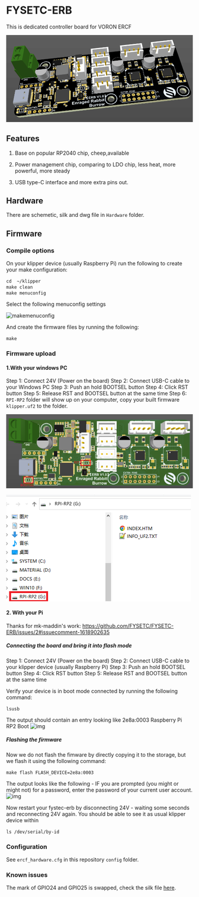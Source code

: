 # FYSETC-ERB

This is dedicated controller board for VORON ERCF

![](images/board1.png)

## Features

1. Base on popular RP2040 chip, cheep,available

2. Power management chip, comparing to LDO chip, less heat, more powerful, more steady

3. USB type-C interface and more extra pins out.

## Hardware

There are schemetic, silk and dwg file in `Hardware` folder.

## Firmware

### Compile options
On your klipper device (usually Raspberry Pi) run the following to create your make configuration:

```shell
cd  ~/klipper
make clean
make menuconfig
```

Select the following menuconfig settings

![makemenuconfig](https://user-images.githubusercontent.com/46523240/250621155-6161226d-e69b-42d0-9d05-fd7bc45cc3c5.png)

And create the firmware files by running the following:

```shell
make
```

### Firmware upload

#### 1.With your windows PC

Step 1: Connect 24V (Power on the board)
Step 2: Connect USB-C cable to your Windows PC
Step 3: Push an hold BOOTSEL button
Step 4: Click RST button
Step 5: Release RST and BOOTSEL button at the same time
Step 6: `RPI-RP2` folder will show up on your computer, copy your built firmware `klipper.uf2` to the folder.

![](images/upload1.png)

![](images/upload.png)

#### 2. With your Pi 

Thanks for mk-maddin's work:
https://github.com/FYSETC/FYSETC-ERB/issues/2#issuecomment-1618902635

##### Connecting the board and bring it into flash mode
Step 1: Connect 24V (Power on the board)
Step 2: Connect USB-C cable to your klipper device (usually Raspberry Pi)
Step 3: Push an hold BOOTSEL button
Step 4: Click RST button
Step 5: Release RST and BOOTSEL button at the same time

Verify your device is in boot mode connected by running the following command:

```shell
lsusb
```

The output should contain an entry looking like 2e8a:0003 Raspberry Pi RP2 Boot
![img](https://user-images.githubusercontent.com/46523240/250623553-0dafeb98-9f59-4f13-b555-679653cd394e.png)

##### Flashing the firmware
Now we do not flash the fimware by directly copying it to the storage, but we flash it using the following command:

```shell
make flash FLASH_DEVICE=2e8a:0003
```

The output looks like the following - IF you are prompted (you might or might not) for a password, enter the password of your current user account.
![img](https://user-images.githubusercontent.com/46523240/250625435-4fdd95cf-b75b-43e0-8edd-82496b844ae6.png)

Now restart your fystec-erb by disconnecting 24V - waiting some seconds and reconnecting 24V again.
You should be able to see it as usual klipper device within 
```shell
ls /dev/serial/by-id
```

### Configuration

See `ercf_hardware.cfg` in this repository `config` folder.

### Known issues

The mark of GPIO24 and GPIO25 is swapped, check the silk file [here](https://github.com/FYSETC/FYSETC-ERB/blob/main/hardware/Silk%20Fixed.pdf).
